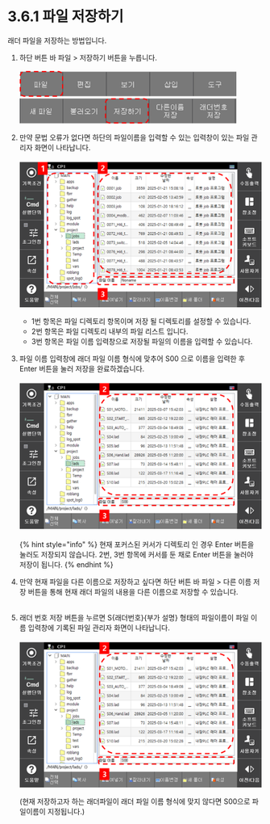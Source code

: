 # 3.6.1 파일 저장하기
래더 파일을 저장하는 방법입니다.

1.  하단 버튼 바 파일 > 저장하기 버튼을 누릅니다.<br><br>
    <img src="../../_assets/f_btn_file.png" width ="430" ><br>
    <img src="../../_assets/f_btn_save.png" width ="430" ><br>
    
2. 만약 문법 오류가 없다면 하단의 파일이름을 입력할 수 있는 입력창이 있는 파일 관리자 화면이 나타납니다.<br><br>
    <img src="../../_assets/file_save_intro.png" width ="500" ><br>
    - 1번 항목은 파일 디렉토리 항목이며 저장 될 디렉토리를 설정할 수 있습니다.
    - 2번 항목은 파일 디렉토리 내부의 파일 리스트 입니다. 
    - 3번 항목은 파일 이름 입력창으로 저장될 파일의 이름을 입력할 수 있습니다.
3. 파일 이름 입력창에 래더 파일 이름 형식에 맞추어 S00 으로 이름을 입력한 후 Enter 버튼을 눌러 저장을 완료하겠습니다.<br><br> 
    <img src="../../_assets/file_save_name_edit.png" width ="500" ><br><br>
    {% hint style="info" %}
    현재 포커스된 커서가 디렉토리 인 경우 Enter 버튼을 눌러도 저장되지 않습니다. 2번, 3번 항목에 커서를 둔 채로 Enter 버튼을 눌러야 저장이 됩니다.
    {% endhint %}
4. 만약 현재 파일을 다른 이름으로 저장하고 싶다면 하단 버튼 바 파일 > 다른 이름 저장 버튼을 통해 현재 래더 파일의 내용을 다른 이름으로 저장할 수 있습니다.<br><br>

5. 래더 번호 저장 버튼을 누르면 S{래더번호}{부가 설명} 형태의 파일이름이 파일 이름 입력창에 기록된 파일 관리자 화면이 나타납니다. <br><br>
    <img src="../../_assets/file_save_name_edit.png" width ="500" ><br>
    
    (현재 저장하고자 하는 래더파일이 래더 파일 이름 형식에 맞지 않다면 S00으로 파일이름이 지정됩니다.)
